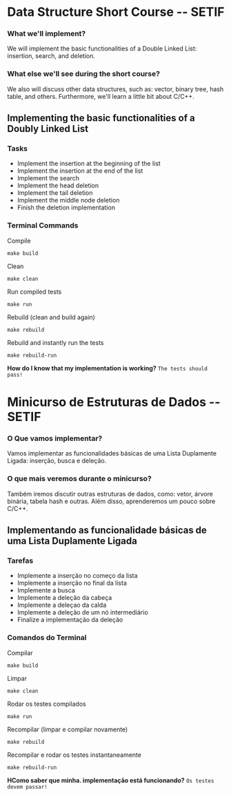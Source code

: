 # Data Structure Short Course -- SETIF

### What we'll implement?

We will implement the basic functionalities of a Double Linked List: insertion, search, and deletion.

### What else we'll see during the short course?

We also will discuss other data structures, such as: vector, binary tree, hash table, and others. Furthermore, we'll learn a little bit about C/C++.

## Implementing the basic functionalities of a Doubly Linked List

### Tasks

- Implement the insertion at the beginning of the list
- Implement the insertion at the end of the list
- Implement the search
- Implement the head deletion
- Implement the tail deletion
- Implement the middle node deletion
- Finish the deletion implementation

### Terminal Commands

Compile

```make build```

Clean

```make clean```

Run compiled tests

```make run```

Rebuild (clean and build again)

```make rebuild```

Rebuild and instantly run the tests

```make rebuild-run```

<b>How do I know that my implementation is working?</b> `The tests should pass!`

# Minicurso de Estruturas de Dados -- SETIF

### O Que vamos implementar?

Vamos implementar as funcionalidades básicas de uma Lista Duplamente Ligada: inserção, busca e deleção. 

### O que mais veremos durante o minicurso?

Também iremos discutir outras estruturas de dados, como: vetor, árvore binária, tabela hash e outras. Além disso, aprenderemos um pouco sobre C/C++.

## Implementando as funcionalidade básicas de uma Lista Duplamente Ligada

### Tarefas

- Implemente a inserção no começo da lista
- Implemente a inserção no final da lista
- Implemente a busca
- Implemente a deleção da cabeça
- Implemente a deleçao da calda
- Implemente a deleção de um nó intermediário 
- Finalize a implementação da deleção

### Comandos do Terminal

Compilar

```make build```

Limpar

```make clean```

Rodar os testes compilados

```make run```

Recompilar (limpar e compilar novamente)

```make rebuild```

Recompilar e rodar os testes instantaneamente

```make rebuild-run```

<b>HComo saber que minha. implementação está funcionando?</b> `Os testes devem passar!`
